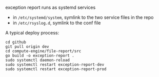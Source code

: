 exception report runs as systemd services

- in `/etc/systemd/system`, symlink to the two service files in the repo
- in `/etc/rsyslog.d`, symlink to the conf file

A typical deploy process:
```
cd github
git pull origin dev
cd compute-engine/file-report/src
go build -o exception-report .
sudo systemctl daemon-reload
sudo systemctl restart exception-report-dev
sudo systemctl restart exception-report-prod
```